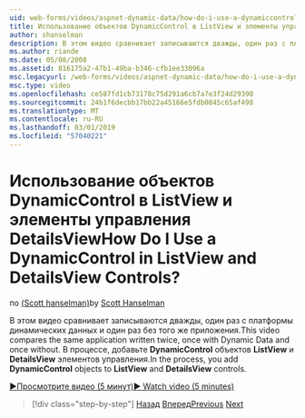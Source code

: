 ```yaml
---
uid: web-forms/videos/aspnet-dynamic-data/how-do-i-use-a-dynamiccontrol-in-listview-and-detailsview-controls
title: Использование объектов DynamicControl в ListView и элементы управления DetailsView | Документы Майкрософт
author: shanselman
description: В этом видео сравнивает записываются дважды, один раз с платформы динамических данных и один раз без того же приложения. В процессе, добавлении объектов DynamicControl ListView...
ms.author: riande
ms.date: 05/08/2008
ms.assetid: 816175a2-47b1-49ba-b346-cfb1ee33096a
msc.legacyurl: /web-forms/videos/aspnet-dynamic-data/how-do-i-use-a-dynamiccontrol-in-listview-and-detailsview-controls
msc.type: video
ms.openlocfilehash: ce587fd1cb73178c75d291a6cb7a7e3f24d29390
ms.sourcegitcommit: 24b1f6decbb17bb22a45166e5fdb0845c65af498
ms.translationtype: MT
ms.contentlocale: ru-RU
ms.lasthandoff: 03/01/2019
ms.locfileid: "57040221"
---
```

<a name="how-do-i-use-a-dynamiccontrol-in-listview-and-detailsview-controls"></a><span data-ttu-id="80620-105">Использование объектов DynamicControl в ListView и элементы управления DetailsView</span><span class="sxs-lookup"><span data-stu-id="80620-105">How Do I Use a DynamicControl in ListView and DetailsView Controls?</span></span>
====================
<span data-ttu-id="80620-106">по [(Scott hanselman)](https://github.com/shanselman)</span><span class="sxs-lookup"><span data-stu-id="80620-106">by [Scott Hanselman](https://github.com/shanselman)</span></span>

<span data-ttu-id="80620-107">В этом видео сравнивает записываются дважды, один раз с платформы динамических данных и один раз без того же приложения.</span><span class="sxs-lookup"><span data-stu-id="80620-107">This video compares the same application written twice, once with Dynamic Data and once without.</span></span> <span data-ttu-id="80620-108">В процессе, добавьте **DynamicControl** объектов **ListView** и **DetailsView** элементов управления.</span><span class="sxs-lookup"><span data-stu-id="80620-108">In the process, you add **DynamicControl** objects to **ListView** and **DetailsView** controls.</span></span>

[<span data-ttu-id="80620-109">&#9654;Просмотрите видео (5 минут)</span><span class="sxs-lookup"><span data-stu-id="80620-109">&#9654; Watch video (5 minutes)</span></span>](https://channel9.msdn.com/Blogs/ASP-NET-Site-Videos/how-do-i-use-a-dynamiccontrol-in-listview-and-detailsview-controls)

> [!div class="step-by-step"]
> <span data-ttu-id="80620-110">[Назад](how-do-i-display-unknown-datatypes.md)
> [Вперед](getting-started-with-dynamic-data.md)</span><span class="sxs-lookup"><span data-stu-id="80620-110">[Previous](how-do-i-display-unknown-datatypes.md)
[Next](getting-started-with-dynamic-data.md)</span></span>
